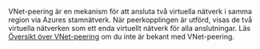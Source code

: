 VNet-peering är en mekanism för att ansluta två virtuella nätverk i samma region via Azures stamnätverk. När peerkopplingen är utförd, visas de två virtuella nätverken som ett enda virtuellt nätverk för alla anslutningar. Läs [Översikt över VNet-peering](../articles/virtual-network/virtual-network-peering-overview.md) om du inte är bekant med VNet-peering.


<!--HONumber=Sep16_HO4-->


